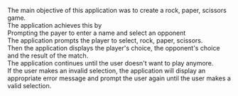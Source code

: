 The main objective of this application was to create a rock, paper, scissors game. <br>
The application achieves this by<br>
Prompting the payer to enter a name and select an opponent<br>
The application prompts the player to select, rock, paper, scissors.<br> Then the application displays the player's choice, the opponent's choice and the result of the match.<br>
The application continues until the user doesn't want to play anymore.<br>
 If the user makes an invalid selection, the application will display an appropriate error message and prompt the user again until the user makes a valid selection.
